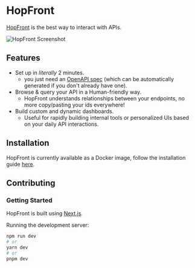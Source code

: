 # HopFront

[HopFront](https://hopfront.com/) is the best way to interact with APIs.

![HopFront Screenshot](https://assets-global.website-files.com/6509ca11e3b6da53bf4fc5f3/6526a6f8a09c665151916bcb_Screenshot%202023-10-11%20at%2015.44.39-p-1080.png)

## Features
- Set up in _literally_ 2 minutes.
  - you just need an [OpenAPI spec](https://spec.openapis.org/oas/latest.html) (which can be automatically generated if you don't already have one).
- Browse & query your API in a Human-friendly way.
  - HopFront understands relationships between your endpoints, no more copy/pasting your ids everywhere!
- Build custom and dynamic dashboards.
  - Useful for rapidly building internal tools or personalized UIs based on your daily API interactions.

## Installation
HopFront is currently available as a Docker image, follow the installation guide [here](https://hub.docker.com/r/hopfront/hopfront).

## Contributing

### Getting Started

HopFront is built using [Next.js](https://nextjs.org).

Running the development server:
```bash
npm run dev
# or
yarn dev
# or
pnpm dev
```